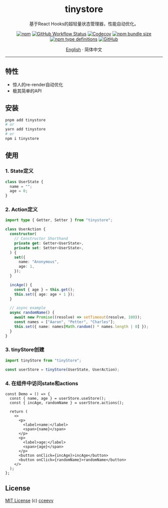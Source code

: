 <div align="center">
<h1>tinystore</h1>

基于React Hooks的超轻量状态管理器，性能自动优化。

[![npm](https://img.shields.io/npm/v/tinystore?style=flat-square)](https://www.npmjs.com/package/tinystore)
[![GitHub Workflow Status](https://img.shields.io/github/actions/workflow/status/cceevv/tinystore/test.yml?branch=master&style=flat-square)](https://github.com/cceevv/tinystore/actions/workflows/test.yml)
[![Codecov](https://img.shields.io/codecov/c/github/cceevv/tinystore?style=flat-square)](https://codecov.io/gh/cceevv/tinystore)
[![npm bundle size](https://img.shields.io/bundlephobia/minzip/tinystore?style=flat-square)](https://bundlephobia.com/result?p=tinystore)
[![npm type definitions](https://img.shields.io/npm/types/typescript?style=flat-square)](https://github.com/cceevv/tinystore/blob/master/src/index.ts)
[![GitHub](https://img.shields.io/github/license/cceevv/tinystore?style=flat-square)](https://github.com/cceevv/tinystore/blob/master/LICENSE)

[English](./README.md) · 简体中文

</div>

---

## 特性

- 惊人的re-render自动优化
- 极其简单的API

## 安装

```sh
pnpm add tinystore
# or
yarn add tinystore
# or
npm i tinystore
```

## 使用

### 1. State定义

```ts
class UserState {
  name = "";
  age = 0;
}
```

### 2. Action定义

```ts
import type { Getter, Setter } from "tinystore";

class UserAction {
  constructor(
    // Constructor Shorthand
    private get: Getter<UserState>,
    private set: Setter<UserState>,
  ) {
    set({
      name: "Anonymous",
      age: 1,
    });
  }

  incAge() {
    const { age } = this.get();
    this.set({ age: age + 1 });
  }

  // async example
  async randomName() {
    await new Promise((resolve) => setTimeout(resolve, 100));
    const names = ["Aaron", "Petter", "Charles"];
    this.set({ name: names[Math.random() * names.length | 0] });
  }
}
```

### 3. tinyStore创建

```ts
import tinyStore from "tinyStore";

const userStore = tinyStore(UserState, UserAction);
```

### 4. 在组件中访问state和actions

```tsx
const Demo = () => {
  const { name, age } = userStore.useStore();
  const { incAge, randomName } = userStore.actions();

  return (
    <>
      <p>
        <label>name:</label>
        <span>{name}</span>
      </p>
      <p>
        <label>age:</label>
        <span>{age}</span>
      </p>
      <button onClick={incAge}>incAge</button>
      <button onClick={randomName}>randomName</button>
    </>
  );
};
```

## License

[MIT License](https://github.com/cceevv/tinystore/blob/master/LICENSE) (c)
[cceevv](https://github.com/cceevv)
